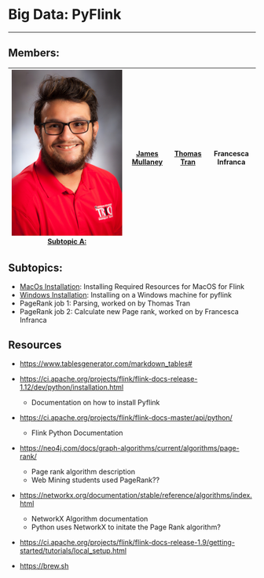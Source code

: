 # Big Data: PyFlink  

----

## Members:

| <a href="https://github.com/matteoantunez"> ![Matteo Portrait](imgs\IMG_1091.JPG) </a> [Subtopic A:](404)  | [James Mullaney](https://github.com/JamesRMullaney)   | [Thomas Tran](https://github.com/thomastran7)  | Francesca Infranca |
|:---:|:---:|:---:|:---:| 

## Subtopics:

- [MacOs Installation](./tutorialFiles/job3/installingHomebrewAndFlink.md): Installing Required Resources for MacOS for Flink
- [Windows Installation](./tutorialFiles/job1/InstallingPyflink.md): Installing on a Windows machine for pyflink 
- PageRank job 1: Parsing, worked on by Thomas Tran
- PageRank job 2: Calculate new Page rank, worked on by Francesca Infranca

## Resources
* https://www.tablesgenerator.com/markdown_tables#
* https://ci.apache.org/projects/flink/flink-docs-release-1.12/dev/python/installation.html
    * Documentation on how to install Pyflink
* https://ci.apache.org/projects/flink/flink-docs-master/api/python/
    * Flink Python Documentation
* https://neo4j.com/docs/graph-algorithms/current/algorithms/page-rank/
    * Page rank algorithm description
    * Web Mining students used PageRank??
* https://networkx.org/documentation/stable/reference/algorithms/index.html
    * NetworkX Algorithm documentation
    * Python uses NetworkX to initate the Page Rank algorithm?

* https://ci.apache.org/projects/flink/flink-docs-release-1.9/getting-started/tutorials/local_setup.html
* https://brew.sh

